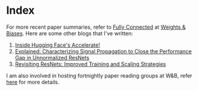 # Index 
For more recent paper summaries, refer to [Fully Connected](https://wandb.ai/wandb_fc/pytorch-image-models/reports/Revisiting-ResNets-Improved-Training-and-Scaling-Strategies--Vmlldzo2NDE3NTM?galleryTag=posts) at [Weights & Biases](https://wandb.ai/). Here are some other blogs that I've written:

1. [Inside Hugging Face's Accelerate!](https://wandb.ai/wandb_fc/pytorch-image-models/reports/Inside-Hugging-Face-s-Accelerate---Vmlldzo2MzgzNzA)
2. [Explained: Characterizing Signal Propagation to Close the Performance Gap in Unnormalized ResNets](https://wandb.ai/wandb_fc/pytorch-image-models/reports/Explained-Characterizing-Signal-Propagation-to-Close-the-Performance-Gap-in-Unnormalized-ResNets--Vmlldzo2NDIzNTE)
3. [Revisiting ResNets: Improved Training and Scaling Strategies](https://wandb.ai/wandb_fc/pytorch-image-models/reports/Revisiting-ResNets-Improved-Training-and-Scaling-Strategies--Vmlldzo2NDE3NTM)

I am also involved in hosting fortnightly paper reading groups at W&B, refer [here](https://wandb.ai/site/paper-reading-group) for more details. 